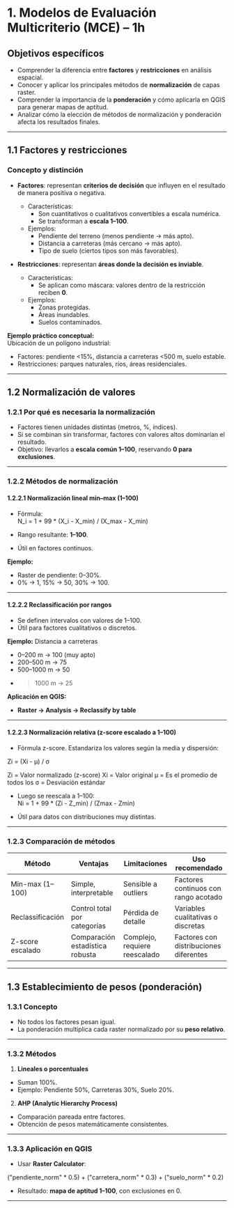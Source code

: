 # 1. Modelos de Evaluación Multicriterio (MCE) – 1h

## Objetivos específicos

- Comprender la diferencia entre **factores** y **restricciones** en análisis espacial.  
- Conocer y aplicar los principales métodos de **normalización** de capas raster.
- Comprender la importancia de la **ponderación** y cómo aplicarla en QGIS para generar mapas de aptitud.  
- Analizar cómo la elección de métodos de normalización y ponderación afecta los resultados finales.  

---

## 1.1 Factores y restricciones

### Concepto y distinción

- **Factores**: representan **criterios de decisión** que influyen en el resultado de manera positiva o negativa.  
  - Características:
    - Son cuantitativos o cualitativos convertibles a escala numérica.  
    - Se transforman a **escala 1–100**.  
  - Ejemplos:  
    - Pendiente del terreno (menos pendiente → más apto).  
    - Distancia a carreteras (más cercano → más apto).  
    - Tipo de suelo (ciertos tipos son más favorables).  

- **Restricciones**: representan **áreas donde la decisión es inviable**.  
  - Características:
    - Se aplican como máscara: valores dentro de la restricción reciben **0**.  
  - Ejemplos:  
    - Zonas protegidas.  
    - Áreas inundables.  
    - Suelos contaminados.  

**Ejemplo práctico conceptual:**  
Ubicación de un polígono industrial:  
- Factores: pendiente <15%, distancia a carreteras <500 m, suelo estable.  
- Restricciones: parques naturales, ríos, áreas residenciales.  

---

## 1.2 Normalización de valores

### 1.2.1 Por qué es necesaria la normalización

- Factores tienen unidades distintas (metros, %, índices).  
- Si se combinan sin transformar, factores con valores altos dominarían el resultado.  
- Objetivo: llevarlos a **escala común 1–100**, reservando **0 para exclusiones**.  

---

### 1.2.2 Métodos de normalización

#### 1.2.2.1 Normalización lineal min–max (1–100)

- Fórmula:  
N_i = 1 + 99 * (X_i - X_min) / (X_max - X_min)

- Rango resultante: **1–100**.  
- Útil en factores continuos.  

**Ejemplo:**  
- Raster de pendiente: 0–30%.  
- 0% → 1, 15% → 50, 30% → 100.  

---

#### 1.2.2.2 Reclassificación por rangos

- Se definen intervalos con valores de 1–100.  
- Útil para factores cualitativos o discretos.  

**Ejemplo:** Distancia a carreteras  
- 0–200 m → 100 (muy apto)  
- 200–500 m → 75  
- 500–1000 m → 50  
- >1000 m → 25  

**Aplicación en QGIS:**  
- **Raster → Analysis → Reclassify by table**  

---

#### 1.2.2.3 Normalización relativa (z-score escalado a 1–100)

- Fórmula z-score. Estandariza los valores según la media y dispersión: 

Zi = (Xi - μ) / σ

Zi​ = Valor normalizado (z-score)
Xi​ = Valor original
μ = Es el promedio de todos los 
σ = Desviación estándar

- Luego se reescala a 1–100:  
Ni = 1 + 99 * (Zi - Z_min) / (Zmax - Zmin)

- Útil para datos con distribuciones muy distintas.  

---


### 1.2.3 Comparación de métodos

| Método              | Ventajas                          | Limitaciones                       | Uso recomendado                           |
|---------------------|-----------------------------------|-----------------------------------|-------------------------------------------|
| Min-max (1–100)     | Simple, interpretable             | Sensible a outliers                | Factores continuos con rango acotado      |
| Reclassificación    | Control total por categorías      | Pérdida de detalle                 | Variables cualitativas o discretas        |
| Z-score escalado    | Comparación estadística robusta   | Complejo, requiere reescalado      | Factores con distribuciones diferentes    |


---

## 1.3 Establecimiento de pesos (ponderación)

### 1.3.1 Concepto

- No todos los factores pesan igual.  
- La ponderación multiplica cada raster normalizado por su **peso relativo**.  

---

### 1.3.2 Métodos

1. **Lineales o porcentuales**  
 - Suman 100%.  
 - Ejemplo: Pendiente 50%, Carreteras 30%, Suelo 20%.  

2. **AHP (Analytic Hierarchy Process)**  
 - Comparación pareada entre factores.  
 - Obtención de pesos matemáticamente consistentes.  

---

### 1.3.3 Aplicación en QGIS

- Usar **Raster Calculator**:  

("pendiente_norm" * 0.5) + ("carretera_norm" * 0.3) + ("suelo_norm" * 0.2)

- Resultado: **mapa de aptitud 1–100**, con exclusiones en 0.  

---

